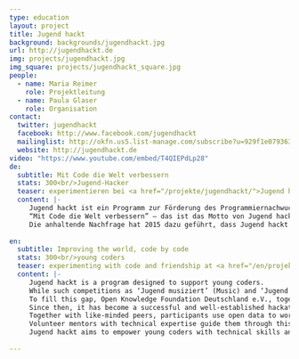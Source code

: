 ```yaml
---
type: education
layout: project
title: Jugend hackt
background: backgrounds/jugendhackt.jpg
url: http://jugendhackt.de
img: projects/jugendhackt.jpg
img_square: projects/jugendhackt_square.jpg
people:
  - name: Maria Reimer
    role: Projektleitung
  - name: Paula Glaser
    role: Organisation
contact:
  twitter: jugendhackt
  facebook: http://www.facebook.com/jugendhackt
  mailinglist: http://okfn.us5.list-manage.com/subscribe?u=929f1e07936386d34833e20d1&id=47735af82e
  website: http://jugendhackt.de
video: "https://www.youtube.com/embed/T4QIEPdLp28"
de:
  subtitle: Mit Code die Welt verbessern
  stats: 300<br/>Jugend-Hacker
  teaser: experimentieren bei <a href="/projekte/jugendhackt/">Jugend hackt</a> mit Code und Freundschaft.
  content: |-
     Jugend hackt ist ein Programm zur Förderung des Programmiernachwuchses im deutschsprachigen Raum. Während Wettbewerbe wie »Jugend musiziert« und »Jugend forscht« seit Jahrzehnten etabliert sind, finden junge Talente aus dem Bereich der Soft- und Hardwareentwicklung kaum Platz in den staatlichen geförderten Initiativen. Seit 2013 veranstalten die Open Knowledge Foundation Deutschland und mediale pfade deshalb Jugend hackt, einen erfolgreich etablierten Hackathon für Jugendliche aus ganz Deutschland.
     “Mit Code die Welt verbessern” – das ist das Motto von Jugend hackt. Gemeinsam mit Gleichgesinnten tüftelt Ihr mithilfe von Open Data an Prototypen, digitalen Werkzeugen und Konzepten für Eure Vision einer besseren Gesellschaft. Beispiele dafür, was man alles mit Offenen Daten tun kann, gibt unter anderem auf datenwirken.de. Dabei werdet Ihr von ehrenamtlichen, technisch versierten Mentor/innen begleitet.
     Die anhaltende Nachfrage hat 2015 dazu geführt, dass Jugend hackt an insgesamt fünf Orten stattfand. Neben der Hauptveranstaltung in Berlin mit 140 Teilnehmenden, fanden vier regionale Hackathons im Norden, Osten, Süden und Westen der Republik statt.
     
en:
  subtitle: Improving the world, code by code
  stats: 300<br/>young coders
  teaser: experimenting with code and friendship at <a href="/en/projekte/jugendhackt/">Jugend hackt</a>.
  content: |- 
     Jugend hackt is a program designed to support young coders. 
     While such competitions as ‘Jugend musiziert’ (Music) and ‘Jugend forscht’ (Science) have been established in Germany for decades, there are few intiatives directed towards young talent in the field of software development. 
     To fill this gap, Open Knowledge Foundation Deutschland e.V., together with the media education agency, Mediale Pfade, organized the first Jugend hackt event in 2013. 
     Since then, it has become a successful and well-established hackathon for young coders from all over Germany. 
     Together with like-minded peers, participants use open data to work on prototypes, digital tools, and concepts in order to contribute to their vision of a better society. 
     Volunteer mentors with technical expertise guide them through this process. 
     Jugend hackt aims to empower young coders with technical skills and to familiarize them with the creative and political contexts in which these skills can be applied. 'Improving the world, code by code', that is Jugend hackt's message. 
     
---
```


